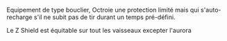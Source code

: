 Equipement de type bouclier, Octroie une protection limité mais qui s'auto-recharge s'il ne subit pas de tir durant un temps pré-défini.

Le Z Shield est équitable sur tout les vaisseaux excepter l'aurora